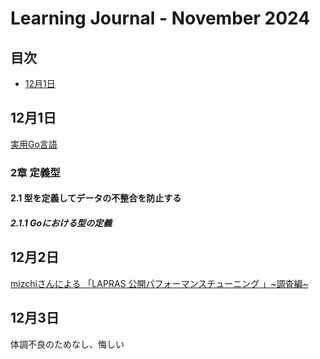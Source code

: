 # Learning Journal - November 2024

## 目次
- [12月1日](#12月1日)

## 12月1日
[実用Go言語](https://www.oreilly.co.jp/books/9784873119694/)

### 2章 定義型
#### 2.1 型を定義してデータの不整合を防止する
##### 2.1.1 Goにおける型の定義

## 12月2日
[mizchiさんによる 「LAPRAS 公開パフォーマンスチューニング 」~調査編~](https://lapras.connpass.com/event/337670/)

## 12月3日
体調不良のためなし、悔しい
